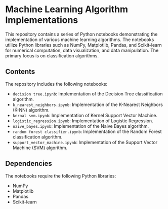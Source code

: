 # Machine Learning Algorithm Implementations

This repository contains a series of Python notebooks demonstrating the implementation of various machine learning algorithms. The notebooks utilize Python libraries such as NumPy, Matplotlib, Pandas, and Scikit-learn for numerical computation, data visualization, and data manipulation. The primary focus is on classification algorithms.

## Contents

The repository includes the following notebooks:

- `decision tree.ipynb`: Implementation of the Decision Tree classification algorithm.
- `k_nearest_neighbors.ipynb`: Implementation of the K-Nearest Neighbors (K-NN) algorithm.
- `kernal svm.ipynb`: Implementation of Kernel Support Vector Machine.
- `logistic_regression.ipynb`: Implementation of Logistic Regression.
- `naive_bayes.ipynb`: Implementation of the Naive Bayes algorithm.
- `random forest classifier.ipynb`: Implementation of the Random Forest classification algorithm.
- `support_vector_machine.ipynb`: Implementation of the Support Vector Machine (SVM) algorithm.

## Dependencies

The notebooks require the following Python libraries:

- NumPy
- Matplotlib
- Pandas
- Scikit-learn
